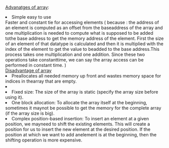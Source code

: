 <ins>Advanatges of array</ins>:
<li>Simple easy to use</li>
</li>Faster and constant tie for accessing elements ( because : the address of an element is computed as an offset from the 
baseaddress of the array and one multiplication is needed to compute what is supposed to be added tothe base address to 
get the memory address of the element. First the size of an element of that datatype is calculated and then it is multiplied 
with the index of the element to get the value to beadded to the base address.This process takes one multiplication and one addition. 
Since these two operations take constanttime, we can say the array access can be performed in constant time. )</li>

<br>
<ins>Disadvantage of array</ins>
<li>Preallocates all needed memory up front and wastes memory space for indices in thearray that are empty.<li>
<li>Fixed size: The size of the array is static (specify the array size before using it).
<li>One block allocation: To allocate the array itself at the beginning, sometimes it maynot be possible to get the memory for the complete array (if the array size is big).</li>
<li>Complex position-based insertion: To insert an element at a given position, we mayneed to shift the existing elements. This will create a position for us to insert the new 
element at the desired position. If the position at which we want to add anelement is at the beginning, then the shifting operation is more expensive.</li>
